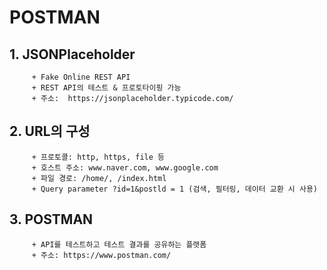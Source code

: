 # POSTMAN

## 1. JSONPlaceholder
         + Fake Online REST API
         + REST API의 테스트 & 프로토타이핑 가능
         + 주소:  https://jsonplaceholder.typicode.com/
    
## 2. URL의 구성
         + 프로토콜: http, https, file 등
         + 호스트 주소: www.naver.com, www.google.com
         + 파일 경로: /home/, /index.html
         + Query parameter ?id=1&postld = 1 (검색, 필터링, 데이터 교환 시 사용)
    
## 3. POSTMAN
         + API를 테스트하고 테스트 결과를 공유하는 플랫폼
         + 주소: https://www.postman.com/
